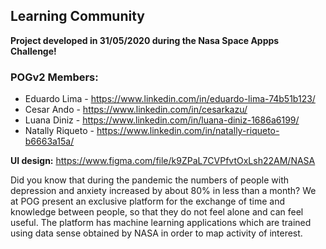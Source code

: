## Learning Community

**Project developed in 31/05/2020 during the Nasa Space Appps Challenge!**

### POGv2 Members:

- Eduardo Lima - https://www.linkedin.com/in/eduardo-lima-74b51b123/
- Cesar Ando - https://www.linkedin.com/in/cesarkazu/
- Luana Diniz - https://www.linkedin.com/in/luana-diniz-1686a6199/
- Natally Riqueto - https://www.linkedin.com/in/natally-riqueto-b6663a15a/

**UI design:** https://www.figma.com/file/k9ZPaL7CVPfvtOxLsh22AM/NASA

Did you know that during the pandemic the numbers of people with depression and anxiety increased by about 80% in less than a month?
We at POG present an exclusive platform for the exchange of time and knowledge between people, 
so that they do not feel alone and can feel useful.
The platform has machine learning applications which are trained using data sense obtained by NASA in order to map activity of interest.